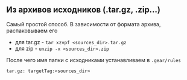 ## Из архивов исходников (.tar.gz, .zip...)

Самый простой способ. В зависимости от формата архива, распаковываем его
- для tar.gz - `tar xzvpf <sources_dir>.tar.gz`
- для zip - `unzip -x <sources_dir>.zip`

После чего имя папки с исходниками устанавливаем в `.gear/rules`
```
tar.gz: targetTag:<sources_dir>
```
